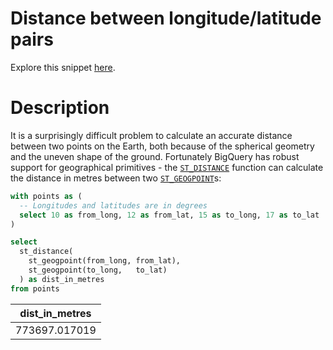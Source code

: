 # Distance between longitude/latitude pairs

Explore this snippet [here](https://count.co/n/BcHM84o8uYb?vm=e).

# Description

It is a surprisingly difficult problem to calculate an accurate distance between two points on the Earth, both because of the spherical geometry and the uneven shape of the ground.
Fortunately BigQuery has robust support for geographical primitives - the [`ST_DISTANCE`](https://cloud.google.com/bigquery/docs/reference/standard-sql/geography_functions#st_distance) function can calculate the distance in metres between two [`ST_GEOGPOINT`](https://cloud.google.com/bigquery/docs/reference/standard-sql/geography_functions#st_geogpoint)s:

```sql
with points as (
  -- Longitudes and latitudes are in degrees
  select 10 as from_long, 12 as from_lat, 15 as to_long, 17 as to_lat
)

select
  st_distance(
    st_geogpoint(from_long, from_lat),
    st_geogpoint(to_long,   to_lat)
  ) as dist_in_metres
from points
```

| dist_in_metres |
| -------------- |
| 773697.017019  |